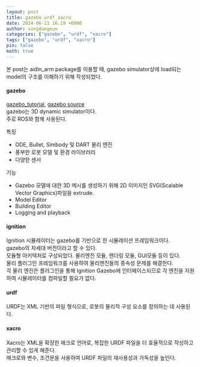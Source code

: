 ```yaml
---
layout: post
title: gazebo_urdf_xacro
date: 2024-06-21 16:19 +0900
author: songdaegeun
categories: ["gazebo", "urdf", "xacro"]
tags: ["gazebo", "urdf", "xacro"]
pin: false
math: true
---
```


본 post는 aidin_arm package를 이용할 때, gazebo simulator상에 load되는 model의 구조를 이해하기 위해 작성되었다.

#### gazebo 
[gazebo_tutorial](https://classic.gazebosim.org/tutorials), [gazebo source](https://github.com/gazebosim/gazebo-classic)  
gazebo는 3D dynamic simulator이다.  
주로 ROS와 함께 사용된다.  

특징
- ODE, Bullet, Simbody 및 DART 물리 엔진
- 풍부한 로봇 모델 및 환경 라이브러리
- 다양한 센서

기능
- Gazebo 모델에 대한 3D 메시를 생성하기 위해 2D 이미지인 SVG(Scalable Vector Graphics)파일을 extrude.
- Model Editor
- Building Editor
- Logging and playback

#### ignition  
Ignition 시뮬레이터는 gazebo를 기반으로 한 시뮬레이션 프레임워크이다.  
gazebo의 차세대 버전이라고 할 수 있다.  
모듈형 아키텍처로 구성되었다. 물리엔진 모듈, 렌더링 모듈, GUI모듈 등이 있다.  
물리 플러그인 프레임워크를 사용하여 물리엔진들의 종속성 문제를 해결한다.  
각 물리 엔진은 플러그인을 통해 Ignition Gazebo에 인터페이스되므로 각 엔진을 지원하여 시뮬레이터를 컴파일할 필요가 없다.  

#### urdf  
URDF는 XML 기반의 파일 형식으로, 로봇의 물리적 구성 요소를 정의하는 데 사용된다.

#### xacro  
Xacro는 XML을 확장한 매크로 언어로, 복잡한 URDF 파일을 더 효율적으로 작성하고 관리할 수 있게 해준다.  
매크로와 변수, 조건문을 사용하여 URDF 파일의 재사용성과 가독성을 높인다.  

